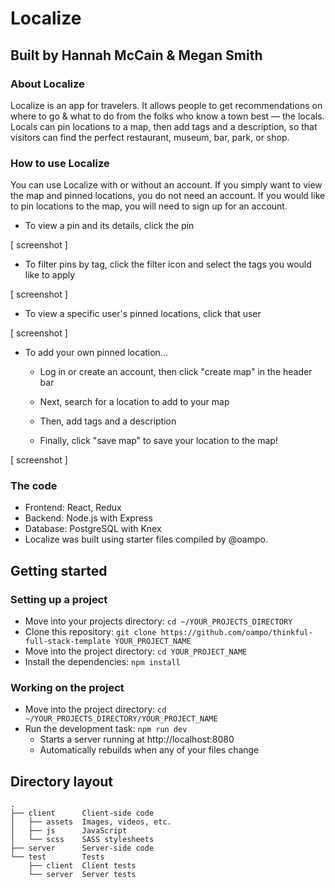 # Localize

## Built by Hannah McCain & Megan Smith

### About Localize

Localize is an app for travelers. It allows people to get recommendations on where to go & what to do from the folks who know a town best — the locals. Locals can pin locations to a map, then add tags and a description, so that visitors can find the perfect restaurant, museum, bar, park, or shop.

### How to use Localize

You can use Localize with or without an account. If you simply want to view the map and pinned locations, you do not need an account. If you would like to pin locations to the map, you will need to sign up for an account.

* To view a pin and its details, click the pin

[ screenshot ]

* To filter pins by tag, click the filter icon and select the tags you would like to apply

[ screenshot ]

* To view a specific user's pinned locations, click that user

[ screenshot ]

* To add your own pinned location...

   * Log in or create an account, then click "create map" in the header bar

   * Next, search for a location to add to your map

   * Then, add tags and a description

   * Finally, click "save map" to save your location to the map!
   
[ screenshot ]

### The code

* Frontend: React, Redux
* Backend: Node.js with Express
* Database: PostgreSQL with Knex
* Localize was built using starter files compiled by @oampo.

## Getting started

### Setting up a project

* Move into your projects directory: `cd ~/YOUR_PROJECTS_DIRECTORY`
* Clone this repository: `git clone https://github.com/oampo/thinkful-full-stack-template YOUR_PROJECT_NAME`
* Move into the project directory: `cd YOUR_PROJECT_NAME`
* Install the dependencies: `npm install`

### Working on the project

* Move into the project directory: `cd ~/YOUR_PROJECTS_DIRECTORY/YOUR_PROJECT_NAME`
* Run the development task: `npm run dev`
    * Starts a server running at http://localhost:8080
    * Automatically rebuilds when any of your files change

## Directory layout

```
.
├── client      Client-side code
│   ├── assets  Images, videos, etc.
│   ├── js      JavaScript
│   └── scss    SASS stylesheets
├── server      Server-side code
└── test        Tests
    ├── client  Client tests
    └── server  Server tests
```

